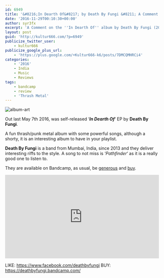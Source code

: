 ```yaml
---
id: 6949
title: '&#8216;In Dearth Of&#8217; by Death By Fungi &#8211; A Comment'
date: '2016-11-29T00:10:30+00:00'
author: syr3fx
excerpt: 'A Comment on the ''In Dearth Of'' album by Death By Fungi (2016).'
layout: post
guid: 'http://kultur666.com/?p=6949'
publicize_twitter_user:
    - kultur666
publicize_google_plus_url:
    - 'https://plus.google.com/+Kultur666-k6/posts/7DMCQMHRCi4'
categories:
    - '2016'
    - India
    - Music
    - Reviews
tags:
    - bandcamp
    - review
    - 'Thrash Metal'
---
```


![album-art](http://localhost:8080/wp-content/uploads/2016/11/album-art.jpg)

Out last May 7th 2016, was self-released ‘***In Dearth Of***‘ EP by **Death By Fungi**.

A fun thrash/punk metal album with some powerful songs, although a shorty, it is an interesting album to have in your playlist.

**Death By Fungi** is a band from Mumbai, India, since 2013 and they deliver interesting riffs to the style. A song to not miss is ‘*Pathfinder*‘ as it is a really good one to listen to.

They are available on Bandcamp, as usual, be <span style="text-decoration:underline;">generous</span> and <span style="text-decoration:underline;">buy</span>.

<iframe style="border: 0; width: 100%; height: 274px;" src="https://bandcamp.com/EmbeddedPlayer/album=2921782195/size=large/bgcol=333333/linkcol=e99708/tracklist=false/transparent=true/" seamless></iframe>

LIKE: <https://www.facebook.com/deathbyfungi>
BUY: <https://deathbyfungi.bandcamp.com/>